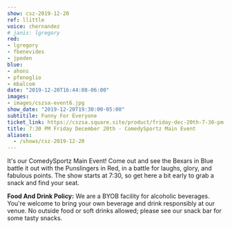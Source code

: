 ```yaml
---
show: csz-2019-12-20
ref: llittle
voice: chernandez
# janis: lgregory
red:
- lgregory
- fbenevides
- jpeden
blue:
- ahons
- pfenoglio
- mbalcom
date: "2019-12-20T16:44:08-06:00"
images:
- images/cszsa-event6.jpg
show_date: "2019-12-20T19:30:00-05:00"
subtitile: Funny For Everyone
ticket_link: https://cszsa.square.site/product/friday-dec-20th-7-30-pm-comedysportz-main-event/142?cs=true
title: 7:30 PM Friday December 20th - ComedySportz Main Event
aliases:
  - /shows/csz-2019-12-20
---
```


It's our ComedySportz Main Event! Come out and see the Bexars in Blue battle it out with the Punslingers in Red, in a battle for laughs, glory, and fabulous points. The show starts at 7:30, so get here a bit early to grab a snack and find your seat.

**Food And Drink Policy:** We are a BYOB facility for alcoholic beverages. You're welcome to bring your own beverage and drink responsibly at our venue. No outside food or soft drinks allowed; please see our snack bar for some tasty snacks.
